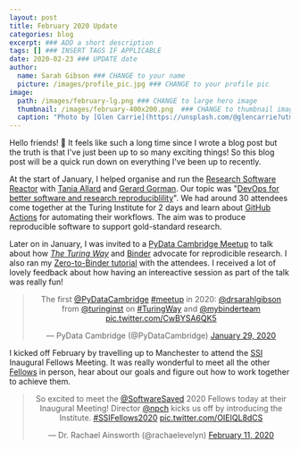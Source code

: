```yaml
---
layout: post
title: February 2020 Update
categories: blog
excerpt: ### ADD a short description
tags: [] ### INSERT TAGS IF APPLICABLE
date: 2020-02-23 ### UPDATE date
author:
  name: Sarah Gibson ### CHANGE to your name
  picture: /images/profile_pic.jpg ### CHANGE to your profile pic
image:
  path: /images/february-lg.png ### CHANGE to large hero image
  thumbnail: /images/february-400x200.png  ### CHANGE to thumbnail image
  caption: "Photo by [Glen Carrie](https://unsplash.com/@glencarrie?utm_source=unsplash&utm_medium=referral&utm_content=creditCopyText) on [Unsplash](https://unsplash.com/s/photos/february?utm_source=unsplash&utm_medium=referral&utm_content=creditCopyText)"
---
```


Hello friends! :wave:
It feels like such a long time since I wrote a blog post but the truth is that I've just been up to so many exciting things!
So this blog post will be a quick run down on everything I've been up to recently.

At the start of January, I helped organise and run the [Research Software Reactor](https://research-software-reactor.github.io/) with [Tania Allard](https://twitter.com/ixek) and [Gerard Gorman](https://twitter.com/gerardjgorman).
Our topic was "[DevOps for better software and research reproduciblility](https://research-software-reactor.github.io/blog/devops4rse)".
We had around 30 attendees come together at the Turing Institute for 2 days and learn about [GitHub Actions](https://github.com/features/actions) for automating their workflows.
The aim was to produce reproducible software to support gold-standard research.

Later on in January, I was invited to a [PyData Cambridge Meetup](https://www.meetup.com/PyData-Cambridge-Meetup/) to talk about how [_The Turing Way_](https://the-turing-way.netlify.com/introduction/introduction) and [Binder](https://jupyter.org/binder) advocate for reprodicible research.
I also ran my [Zero-to-Binder tutorial](https://bit.ly/zero-to-binder-tutorial) with the attendees.
I received a lot of lovely feedback about how having an intereactive session as part of the talk was really fun!

<center><blockquote class="twitter-tweet"><p lang="en" dir="ltr">The first <a href="https://twitter.com/PyDataCambridge?ref_src=twsrc%5Etfw">@PyDataCambridge</a> <a href="https://twitter.com/hashtag/meetup?src=hash&amp;ref_src=twsrc%5Etfw">#meetup</a> in 2020: <a href="https://twitter.com/drsarahlgibson?ref_src=twsrc%5Etfw">@drsarahlgibson</a> from <a href="https://twitter.com/turinginst?ref_src=twsrc%5Etfw">@turinginst</a> on <a href="https://twitter.com/hashtag/TuringWay?src=hash&amp;ref_src=twsrc%5Etfw">#TuringWay</a> and <a href="https://twitter.com/mybinderteam?ref_src=twsrc%5Etfw">@mybinderteam</a> <a href="https://t.co/CwBYSA6QK5">pic.twitter.com/CwBYSA6QK5</a></p>&mdash; PyData Cambridge (@PyDataCambridge) <a href="https://twitter.com/PyDataCambridge/status/1222607971227709444?ref_src=twsrc%5Etfw">January 29, 2020</a></blockquote> <script async src="https://platform.twitter.com/widgets.js" charset="utf-8"></script></center>

I kicked off February by travelling up to Manchester to attend the [SSI](https://software.ac.uk/) Inaugural Fellows Meeting.
It was really wonderful to meet all the other [Fellows](https://software.ac.uk/about/fellows) in person, hear about our goals and figure out how to work together to achieve them.

<center><blockquote class="twitter-tweet"><p lang="en" dir="ltr">So excited to meet the <a href="https://twitter.com/SoftwareSaved?ref_src=twsrc%5Etfw">@SoftwareSaved</a> 2020 Fellows today at their Inaugural Meeting! Director <a href="https://twitter.com/npch?ref_src=twsrc%5Etfw">@npch</a> kicks us off by introducing the Institute. <a href="https://twitter.com/hashtag/SSIFellows2020?src=hash&amp;ref_src=twsrc%5Etfw">#SSIFellows2020</a> <a href="https://t.co/OIEIQL8dCS">pic.twitter.com/OIEIQL8dCS</a></p>&mdash; Dr. Rachael Ainsworth (@rachaelevelyn) <a href="https://twitter.com/rachaelevelyn/status/1227174339298107392?ref_src=twsrc%5Etfw">February 11, 2020</a></blockquote> <script async src="https://platform.twitter.com/widgets.js" charset="utf-8"></script></center>
